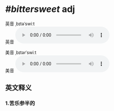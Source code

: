 # ***\#bittersweet*** adj
英音 ˌbɪtəˈswiːt  
英音
<audio src="./media/bittersweet1_AAC.aac" controls="controls"></audio>

美音 ˌbɪtərˈswiːt  
美音
<audio src="./media/bittersweet2_AAC.aac" controls="controls"></audio>



  

英文释义
---
### 1.**苦乐参半的**  


